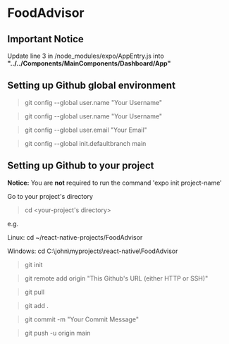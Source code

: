 # FoodAdvisor

## Important Notice

Update line 3 in /node_modules/expo/AppEntry.js into **"../../Components/MainComponents/Dashboard/App"**

## Setting up Github global environment

> git config --global user.name "Your Username"

> git config --global user.name "Your Username"

> git config --global user.email "Your Email"

> git config --global init.defaultbranch main

## Setting up Github to your project

**Notice:** You are **not** required to run the command 'expo init project-name'

Go to your project's directory

> cd <your-project's directory>

e.g.

Linux: cd ~/react-native-projects/FoodAdvisor

Windows: cd C:\john\myprojects\react-native\FoodAdvisor

> git init

> git remote add origin "This Github's URL (either HTTP or SSH)"

> git pull

> git add .

> git commit -m "Your Commit Message"

> git push -u origin main
